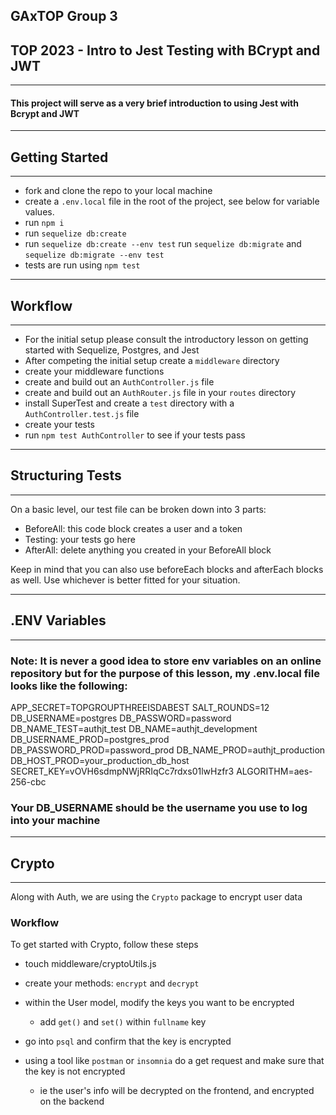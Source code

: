 ## GAxTOP Group 3

## TOP 2023 - Intro to Jest Testing with BCrypt and JWT

---

#### This project will serve as a very brief introduction to using Jest with Bcrypt and JWT

---

## Getting Started

---

- fork and clone the repo to your local machine
- create a `.env.local` file in the root of the project, see below for variable values.
- run `npm i`
- run `sequelize db:create`
- run `sequelize db:create --env test`
  run `sequelize db:migrate` and `sequelize db:migrate --env test`
- tests are run using `npm test`

---

## Workflow

---

- For the initial setup please consult the introductory lesson on getting started with Sequelize, Postgres, and Jest
- After competing the initial setup create a `middleware` directory
- create your middleware functions
- create and build out an `AuthController.js` file
- create and build out an `AuthRouter.js` file in your `routes` directory
- install SuperTest and create a `test` directory with a `AuthController.test.js` file
- create your tests
- run `npm test AuthController` to see if your tests pass

---

## Structuring Tests

---

On a basic level, our test file can be broken down into 3 parts:

- BeforeAll: this code block creates a user and a token
- Testing: your tests go here
- AfterAll: delete anything you created in your BeforeAll block

Keep in mind that you can also use beforeEach blocks and afterEach blocks as well. Use whichever is better fitted for your situation.

---

## .ENV Variables

---

### Note: It is never a good idea to store env variables on an online repository but for the purpose of this lesson, my .env.local file looks like the following:

APP_SECRET=TOPGROUPTHREEISDABEST
SALT_ROUNDS=12
DB_USERNAME=postgres
DB_PASSWORD=password
DB_NAME_TEST=authjt_test
DB_NAME=authjt_development
DB_USERNAME_PROD=postgres_prod
DB_PASSWORD_PROD=password_prod
DB_NAME_PROD=authjt_production
DB_HOST_PROD=your_production_db_host
SECRET_KEY=vOVH6sdmpNWjRRIqCc7rdxs01lwHzfr3
ALGORITHM=aes-256-cbc

### Your DB_USERNAME should be the username you use to log into your machine

---

## Crypto

---

Along with Auth, we are using the `Crypto` package to encrypt user data

### Workflow

To get started with Crypto, follow these steps

- touch middleware/cryptoUtils.js
- create your methods: `encrypt` and `decrypt`
- within the User model, modify the keys you want to be encrypted

  - add `get()` and `set()` within `fullname` key

- go into `psql` and confirm that the key is encrypted
- using a tool like `postman` or `insomnia` do a get request and make sure that the key is not encrypted

  - ie the user's info will be decrypted on the frontend, and encrypted on the backend
